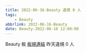 ```yaml
---
title: 2022-06-16-Beauty 違規 0 人
tags:
    - Beauty
abbrlink: 2022-06-16-Beauty
date: Beauty-2022-06-16 12:00:00
---
```

Beauty 板 [板規連結](https://www.ptt.cc/bbs/Beauty/M.1630069980.A.84B.html)
昨天違規 0 人

